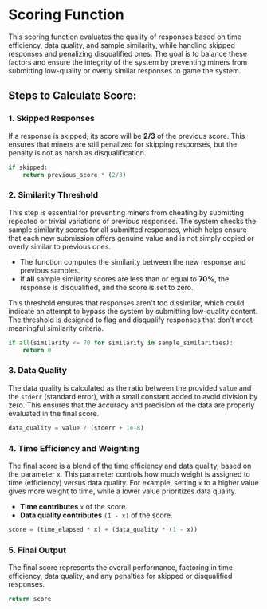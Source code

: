 # Scoring Function

This scoring function evaluates the quality of responses based on time efficiency, data quality, and sample similarity, while handling skipped responses and penalizing disqualified ones. The goal is to balance these factors and ensure the integrity of the system by preventing miners from submitting low-quality or overly similar responses to game the system.

## Steps to Calculate Score:

### 1. Skipped Responses
If a response is skipped, its score will be **2/3** of the previous score. This ensures that miners are still penalized for skipping responses, but the penalty is not as harsh as disqualification.

```python
if skipped:
    return previous_score * (2/3)
```

### 2. Similarity Threshold
This step is essential for preventing miners from cheating by submitting repeated or trivial variations of previous responses. The system checks the sample similarity scores for all submitted responses, which helps ensure that each new submission offers genuine value and is not simply copied or overly similar to previous ones.

- The function computes the similarity between the new response and previous samples.
- If **all** sample similarity scores are less than or equal to **70%**, the response is disqualified, and the score is set to zero.

This threshold ensures that responses aren't too dissimilar, which could indicate an attempt to bypass the system by submitting low-quality content. The threshold is designed to flag and disqualify responses that don’t meet meaningful similarity criteria.

```python
if all(similarity <= 70 for similarity in sample_similarities):
    return 0
```

### 3. Data Quality
The data quality is calculated as the ratio between the provided `value` and the `stderr` (standard error), with a small constant added to avoid division by zero. This ensures that the accuracy and precision of the data are properly evaluated in the final score.

```python
data_quality = value / (stderr + 1e-8)
```

### 4. Time Efficiency and Weighting
The final score is a blend of the time efficiency and data quality, based on the parameter `x`. This parameter controls how much weight is assigned to time (efficiency) versus data quality. For example, setting `x` to a higher value gives more weight to time, while a lower value prioritizes data quality.

- **Time contributes** `x` of the score.
- **Data quality contributes** `(1 - x)` of the score.

```python
score = (time_elapsed * x) + (data_quality * (1 - x))
```

### 5. Final Output
The final score represents the overall performance, factoring in time efficiency, data quality, and any penalties for skipped or disqualified responses.

```python
return score
```